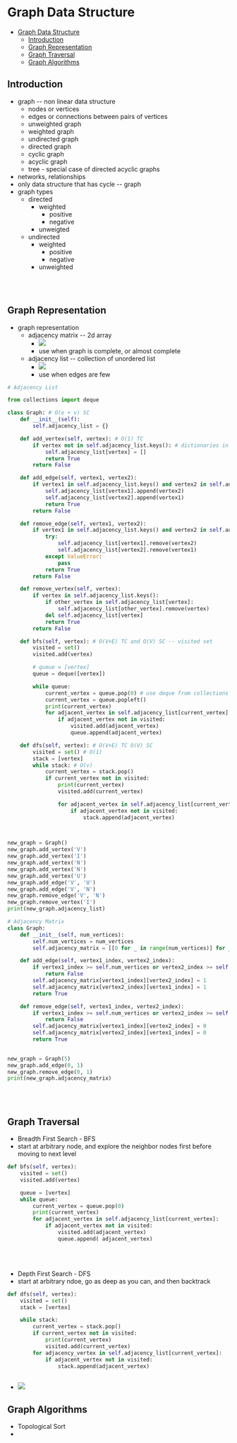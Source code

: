 # Graph Data Structure 

- [Graph Data Structure](#graph-data-structure)
  - [Introduction](#introduction)
  - [Graph Representation](#graph-representation)
  - [Graph Traversal](#graph-traversal)
  - [Graph Algorithms](#graph-algorithms)

## Introduction

- graph -- non linear data structure 
  - nodes or vertices
  - edges or connections between pairs of vertices
  - unweighted graph
  - weighted graph
  - undirected graph
  - directed graph
  - cyclic graph 
  - acyclic graph
  - tree - special case of directed acyclic graphs
- networks, relationships
- only data structure that has cycle -- graph
- graph types 
  - directed
    - weighted
      - positive 
      - negative
    - unweigted
  - undirected
    - weighted 
      - positive
      - negative
    - unweighted


<br/><br/>

## Graph Representation 

- graph representation 
  - adjacency matrix -- 2d array
    - ![](assets/2024-12-18-16-32-58.png)
    - use when graph is complete, or almost complete 
  - adjacency list -- collection of unordered list 
    - ![](assets/2024-12-18-16-35-04.png)
    - use when edges are few

```py
# Adjacency List

from collections import deque 

class Graph: # O(e + v) SC
    def __init__(self):
        self.adjacency_list = {}

    def add_vertex(self, vertex): # O(1) TC 
        if vertex not in self.adjacency_list.keys(): # dictionaries in python are implemented as hashtables
            self.adjacency_list[vertex] = []
            return True
        return False

    def add_edge(self, vertex1, vertex2):
        if vertex1 in self.adjacency_list.keys() and vertex2 in self.adjacency_list.keys():
            self.adjacency_list[vertex1].append(vertex2)
            self.adjacency_list[vertex2].append(vertex1)
            return True
        return False

    def remove_edge(self, vertex1, vertex2):
        if vertex1 in self.adjacency_list.keys() and vertex2 in self.adjacency_list.keys():
            try:
                self.adjacency_list[vertex1].remove(vertex2)
                self.adjacency_list[vertex2].remove(vertex1)
            except ValueError:
                pass
            return True
        return False

    def remove_vertex(self, vertex):
        if vertex in self.adjacency_list.keys():
            if other_vertex in self.adjacency_list[vertex]:
                self.adjacency_list[other_vertex].remove(vertex)
            del self.adjacency_list[vertex]
            return True
        return False

    def bfs(self, vertex): # O(V+E) TC and O(V) SC -- visited set
        visited = set()
        visited.add(vertex)

        # queue = [vertex]
        queue = deque([vertex])

        while queue:
            current_vertex = queue.pop(0) # use deque from collections to get O(1) instead of O(n)
            current_vertex = queue.popleft()
            print(current_vertex)
            for adjacent_vertex in self.adjacency_list[current_vertex]:
                if adjacent_vertex not in visited:
                    visited.add(adjacent_vertex)
                    queue.append(adjacent_vertex)

    def dfs(self, vertex): # O(V+E) TC O(V) SC
        visited = set() # O(1)
        stack = [vertex]
        while stack: # O(v)
            current_vertex = stack.pop()
            if current_vertex not in visited:
                print(current_vertex)
                visited.add(current_vertex)

                for adjacent_vertex in self.adjacency_list[current_vertex]: # O(e)
                    if adjacent_vertex not in visited:
                        stack.append(adjacent_vertex)
                


new_graph = Graph()
new_graph.add_vertex('V')
new_graph.add_vertex('I')
new_graph.add_vertex('N')
new_graph.add_vertex('N')
new_graph.add_vertex('U')
new_graph.add_edge('V', 'U')
new_graph.add_edge('V', 'N')
new_graph.remove_edge('V', 'N')
new_graph.remove_vertex('I')
print(new_graph.adjacency_list)
```


```py
# Adjacency Matrix
class Graph:
    def __init__(self, num_vertices):
        self.num_vertices = num_vertices
        self.adjacency_matrix = [[0 for _ in range(num_vertices)] for _ in range(num_vertices)]

    def add_edge(self, vertex1_index, vertex2_index):
        if vertex1_index >= self.num_vertices or vertex2_index >= self.num_vertices:
            return False
        self.adjacency_matrix[vertex1_index][vertex2_index] = 1
        self.adjacency_matrix[vertex2_index][vertex1_index] = 1
        return True

    def remove_edge(self, vertex1_index, vertex2_index):
        if vertex1_index >= self.num_vertices or vertex2_index >= self.num_vertices:
            return False
        self.adjacency_matrix[vertex1_index][vertex2_index] = 0
        self.adjacency_matrix[vertex2_index][vertex1_index] = 0
        return True
     

new_graph = Graph(5)
new_graph.add_edge(0, 1)
new_graph.remove_edge(0, 1)
print(new_graph.adjacency_matrix)
```



<br/><br/>

## Graph Traversal 

- Breadth First Search - BFS
- start at arbitrary node, and explore the neighbor nodes first before moving to next level 
```py
def bfs(self, vertex):
    visited = set()
    visited.add(vertex)

    queue = [vertex]
    while queue:
        current_vertex = queue.pop(0)
        print(current_vertex)
        for adjacent_vertex in self.adjacency_list[current_vertex]:
            if adjacent_vertex not in visited: 
                visited.add(adjacent_vertex)
                queue.append( adjacent_vertex)
```


<br/><br/>

- Depth First Search - DFS
- start at arbitrary ndoe, go as deep as you can, and then backtrack
```py
def dfs(self, vertex):
    visited = set()
    stack = [vertex]

    while stack:
        current_vertex = stack.pop()
        if current_vertex not in visited:
            print(current_vertex)
            visited.add(current_vertex)
        for adjacency_vertex in self.adjacency_list[current_vertex]:
            if adjacent_vertex not in visited: 
                stack.append(adjacent_vertex)
        
```

- ![](assets/2024-12-18-17-31-27.png)


## Graph Algorithms 

- Topological Sort
- 
